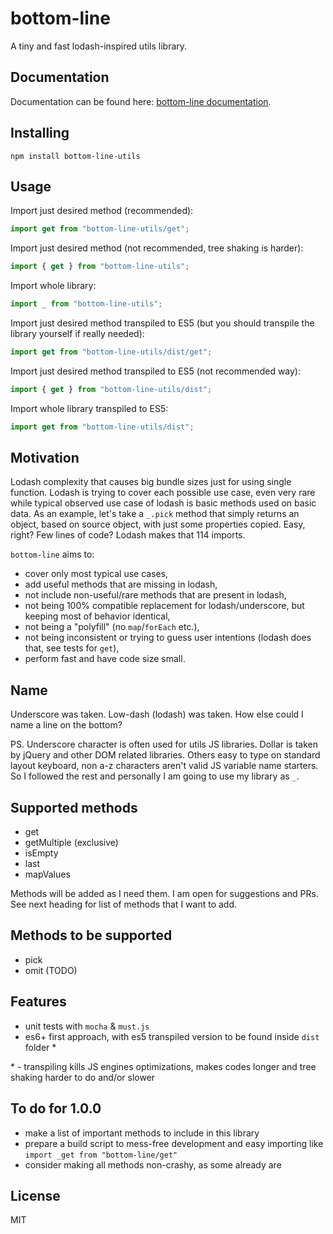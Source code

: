 # bottom-line

A tiny and fast lodash-inspired utils library.

## Documentation

Documentation can be found here: [bottom-line documentation](https://dzek69.github.io/bottom-line).

## Installing

`npm install bottom-line-utils`

## Usage

Import just desired method (recommended):
```javascript
import get from "bottom-line-utils/get";
``` 

Import just desired method (not recommended, tree shaking is harder):
```javascript
import { get } from "bottom-line-utils";
``` 

Import whole library:
```javascript
import _ from "bottom-line-utils";
``` 

Import just desired method transpiled to ES5 (but you should transpile the library yourself if really needed):
```javascript
import get from "bottom-line-utils/dist/get";
``` 

Import just desired method transpiled to ES5 (not recommended way):
```javascript
import { get } from "bottom-line-utils/dist";
``` 

Import whole library transpiled to ES5:
```javascript
import get from "bottom-line-utils/dist";
``` 

## Motivation

Lodash complexity that causes big bundle sizes just for using single function. Lodash is trying to cover each possible
use case, even very rare while typical observed use case of lodash is basic methods used on basic data. As an example,
let's take a `_.pick` method that simply returns an object, based on source object, with just some properties copied.
Easy, right? Few lines of code? Lodash makes that 114 imports.

`bottom-line` aims to:
- cover only most typical use cases,
- add useful methods that are missing in lodash,
- not include non-useful/rare methods that are present in lodash,
- not being 100% compatible replacement for lodash/underscore, but keeping most of behavior identical,
- not being a "polyfill" (no `map`/`forEach` etc.),
- not being inconsistent or trying to guess user intentions (lodash does that, see tests for `get`),
- perform fast and have code size small.

## Name

Underscore was taken. Low-dash (lodash) was taken. How else could I name a line on the bottom?

PS. Underscore character is often used for utils JS libraries. Dollar is taken by jQuery and other DOM related
libraries. Others easy to type on standard layout keyboard, non a-z characters aren't valid JS variable name starters.
So I followed the rest and personally I am going to use my library as `_`.

## Supported methods

- get
- getMultiple (exclusive)
- isEmpty
- last
- mapValues

Methods will be added as I need them. I am open for suggestions and PRs. See next heading for list of methods that I
want to add. 

## Methods to be supported

- pick
- omit
(TODO)

## Features

- unit tests with `mocha` & `must.js`
- es6+ first approach, with es5 transpiled version to be found inside `dist` folder *

\* - transpiling kills JS engines optimizations, makes codes longer and tree shaking harder to do and/or slower

## To do for 1.0.0

- make a list of important methods to include in this library
- prepare a build script to mess-free development and easy importing like `import _get from "bottom-line/get"`
- consider making all methods non-crashy, as some already are

## License

MIT
